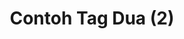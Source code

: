 ---
layout: archive-tags
title: Contoh Tag Dua (2)
slug: tag-2
category: contoh-kategori-2
menu: false
order: 2
---